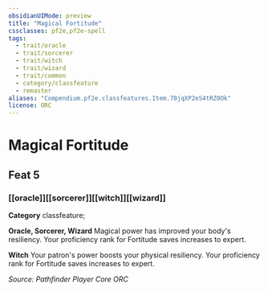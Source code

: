 ```yaml
---
obsidianUIMode: preview
title: "Magical Fortitude"
cssclasses: pf2e,pf2e-spell
tags:
  - trait/oracle
  - trait/sorcerer
  - trait/witch
  - trait/wizard
  - trait/common
  - category/classfeature
  - remaster
aliases: "Compendium.pf2e.classfeatures.Item.70jqXP2eS4tRZ0Ok"
license: ORC
---
```

# Magical Fortitude
## Feat 5
### [[oracle]][[sorcerer]][[witch]][[wizard]]

**Category** classfeature; 




**Oracle, Sorcerer, Wizard** Magical power has improved your body's resiliency. Your proficiency rank for Fortitude saves increases to expert.

**Witch** Your patron's power boosts your physical resiliency. Your proficiency rank for Fortitude saves increases to expert.

*Source: Pathfinder Player Core*
*ORC*